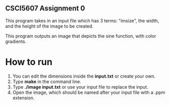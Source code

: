 ## CSCI5607 Assignment 0

This program takes in an input file which has 3 terms: "imsize", the width, and the height of the image to be created.

This program outputs an image that depicts the sine function, with color gradients.

# How to run
1. You can edit the dimensions inside the **input.txt** or create your own.
2. Type **make** in the command line.
3. Type **./image input.txt** or use your input file to replace the input.
4. Open the image, which should be named after your input file with a .ppm extension.

